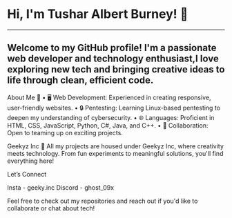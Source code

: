 # Hi, I'm Tushar Albert Burney! 👋

---

## Welcome to my GitHub profile! I'm a passionate web developer and technology enthusiast,I love exploring new tech and bringing creative ideas to life through clean, efficient code.

About Me 🌟
• 🖥️ Web Development: Experienced in creating responsive, user-friendly websites.
• 🔒 Pentesting: Learning Linux-based pentesting to deepen my understanding of cybersecurity.
• 🌐 Languages: Proficient in HTML, CSS, JavaScript, Python, C#, Java, and C++.
• 🤝 Collaboration: Open to teaming up on exciting projects.

Geekyz Inc 🚀
All my projects are housed under Geekyz Inc, where creativity meets technology. From fun experiments to meaningful solutions, you'll find everything here!

Let’s Connect

Insta - geeky.inc
Discord - ghost_09x


Feel free to check out my repositories and reach out if you'd like to collaborate or chat about tech!
